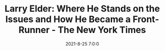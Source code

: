 ---
"title": "Larry Elder: Where He Stands on the Issues and How He Became a Front-Runner - The New York Times"
"date": "2021-8-25 7:0:0"
"feed_name": "GOOGLENEWS"
"feed_website": "https://news.google.com/search?q=drilling%2Bincident&hl=en-US&gl=US&ceid=US:en"
"feed_rss": "https://news.google.com/rss/search?q=drilling%2Bincident&hl=en-US&gl=US&ceid=US:en"
"link": "https://www.nytimes.com/2021/08/24/us/larry-elder-california-governor-recall.html"
"file": "_posts/2021-8-25-7-0-0_GOOGLENEWS_c196e88fe5d8c14472afd02abf19f3524b082871.md"
"accident": "0"
"drilling": "0"
---